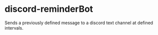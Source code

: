 # discord-reminderBot
Sends a previously defined message to a discord text channel at defined intervals.
